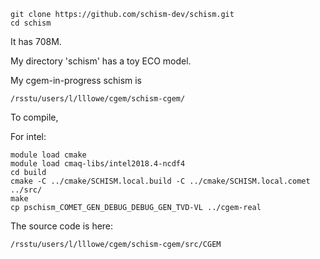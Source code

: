 ```
git clone https://github.com/schism-dev/schism.git
cd schism
```
It has 708M.

My directory 'schism' has a toy ECO model.

My cgem-in-progress schism is 
```
/rsstu/users/l/lllowe/cgem/schism-cgem/
```

To compile,

For intel:
```
module load cmake
module load cmaq-libs/intel2018.4-ncdf4
cd build
cmake -C ../cmake/SCHISM.local.build -C ../cmake/SCHISM.local.comet ../src/
make
cp pschism_COMET_GEN_DEBUG_DEBUG_GEN_TVD-VL ../cgem-real 
```

The source code is here:
```
/rsstu/users/l/lllowe/cgem/schism-cgem/src/CGEM
```
